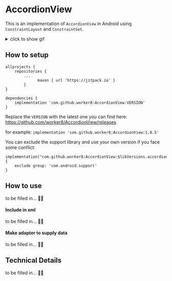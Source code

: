 # AccordionView

This is an implementation of `AccordionView` in Android using `ConstraintLayout` and `ConstraintSet`.

<details>
<summary>
click to show gif
</summary>

![](https://user-images.githubusercontent.com/1988156/44016013-347c01e8-9f0e-11e8-9c43-dda199f57dc8.gif)
</details>



## How to setup

```
allprojects {
    repositories {
        ...
			  maven { url 'https://jitpack.io' }
		}
}
```

```
dependencies {
    implementation 'com.github.worker8:AccordionView:VERSION'
}
```
Replace the `VERSION` with the latest one you can find here: https://github.com/worker8/AccordionView/releases

for example: `implementation 'com.github.worker8:AccordionView:1.0.5'`

You can exclude the support library and use your own version if you face some conflict:
```
implementation("com.github.worker8:AccordionView:$libVersions.accordionView") {
    exclude group: 'com.android.support'
}
```

## How to use
to be filled in... 🚧👷 

#### Include in xml
to be filled in... 🚧👷 

#### Make adapter to supply data
to be filled in... 🚧👷 

## Technical Details
to be filled in... 🚧👷 

